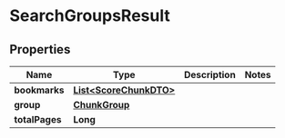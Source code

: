 

# SearchGroupsResult


## Properties

| Name | Type | Description | Notes |
|------------ | ------------- | ------------- | -------------|
|**bookmarks** | [**List&lt;ScoreChunkDTO&gt;**](ScoreChunkDTO.md) |  |  |
|**group** | [**ChunkGroup**](ChunkGroup.md) |  |  |
|**totalPages** | **Long** |  |  |



